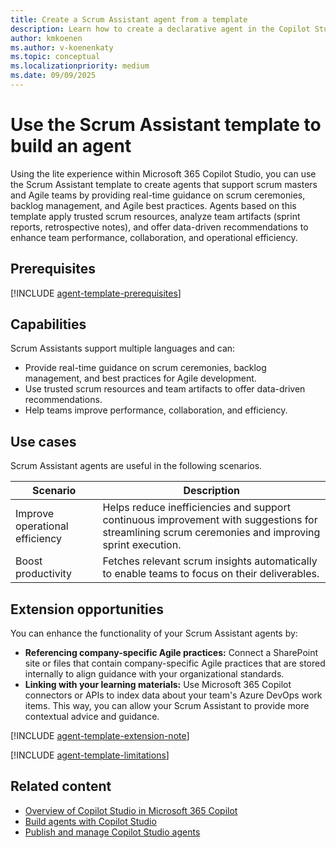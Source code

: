 ```yaml
---
title: Create a Scrum Assistant agent from a template
description: Learn how to create a declarative agent in the Copilot Studio with the Scrum Assistant template.
author: kmkoenen
ms.author: v-koenenkaty
ms.topic: conceptual
ms.localizationpriority: medium
ms.date: 09/09/2025
---
```


# Use the Scrum Assistant template to build an agent

Using the lite experience within Microsoft 365 Copilot Studio, you can use the Scrum Assistant template to create agents that support scrum masters and Agile teams by providing real-time guidance on scrum ceremonies, backlog management, and Agile best practices. Agents based on this template apply trusted scrum resources, analyze team artifacts (sprint reports, retrospective notes), and offer data-driven recommendations to enhance team performance, collaboration, and operational efficiency.

## Prerequisites

[!INCLUDE [agent-template-prerequisites](includes/agent-template-prerequisites.md)]

## Capabilities

Scrum Assistants support multiple languages and can:

- Provide real-time guidance on scrum ceremonies, backlog management, and best practices for Agile development.
- Use trusted scrum resources and team artifacts to offer data-driven recommendations.
- Help teams improve performance, collaboration, and efficiency.

## Use cases

Scrum Assistant agents are useful in the following scenarios.

| **Scenario** | **Description** |
| -----------  | -----------  |
| Improve operational efficiency | Helps reduce inefficiencies and support continuous improvement with suggestions for streamlining scrum ceremonies and improving sprint execution. |
| Boost productivity   | Fetches relevant scrum insights automatically to enable teams to focus on their deliverables. |

## Extension opportunities

You can enhance the functionality of your Scrum Assistant agents by:

- **Referencing company-specific Agile practices:** Connect a SharePoint site or files that contain company-specific Agile practices that are stored internally to align guidance with your organizational standards.
- **Linking with your learning materials:** Use Microsoft 365 Copilot connectors or APIs to index data about your team's Azure DevOps work items. This way, you can allow your Scrum Assistant to provide more contextual advice and guidance.

<!-- Note about IT involvement -->
[!INCLUDE [agent-template-extension-note](includes/agent-template-extension-note.md)]

<!-- Limitations -->
[!INCLUDE [agent-template-limitations](includes/agent-template-limitations.md)]

## Related content

- [Overview of Copilot Studio in Microsoft 365 Copilot](copilot-studio-lite.md)
- [Build agents with Copilot Studio](copilot-studio-lite-build.md)
- [Publish and manage Copilot Studio agents](copilot-studio-lite-publish-agent.md)